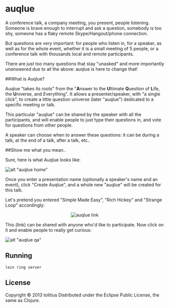 # auqlue

A conference talk, a company meeting, you present, people listening. Someone is brave enough to interrupt and ask a question, somebody is too shy, someone has a flaky remote Skype/Hangout/phone connection.

But questions are _very_ important: for people who listen in, for a speaker, as well as for the whole event, whether it is a small meeting of 5 people, or a conference talk with thousands local and remote participants.

There are just too many questions that stay "unasked" and more importantly _unanswered_ due to all the above: auqlue is here to change that!

##What is Auqlue?

Auqlue "takes its roots" from the "**A**nswer to the **U**ltimate **Q**uestion of **L**ife, the **U**niverse, and *E*verything". It allows a presenter/speaker, with "a single click", to create a little question universe (later "auqlue") dedicated to a specific meeting or talk.

This particular "auqlue" can be shared by the speaker with all the participants, and will enable people to just type their questions in, and vote for questions from other people.

A speaker can choose when to answer these questions: it can be during a talk, at the end of a talk, after a talk, etc..

##Show me what you mean..

Sure, here is what Auqlue looks like:

![alt "auqlue home"](https://raw.github.com/tolitius/auqlue/master/mockup/auqlue.home.png?raw=true)

Once you enter a presentation name (optionally a speaker's name and an event), click "Create Auqlue", and a whole new "auqlue" will be created for this talk. 

Let's pretend you entered "Simple Made Easy", "Rich Hickey" and "Strange Loop" accordingly:

<p align="center">
  <img src="https://raw.github.com/tolitius/auqlue/master/mockup/auqlue.link.png?raw=true" alt="auqlue link"/>
</p>

This (link) can be shared with anyone who'd like to participate. Now click on it and enable people to really get curious:

![alt "auqlue qa"](https://raw.github.com/tolitius/auqlue/master/mockup/auqlue.qa.png?raw=true)

## Running

```
lein ring server
```

## License

Copyright © 2013 tolitius
Distributed under the Eclipse Public License, the same as Clojure.
